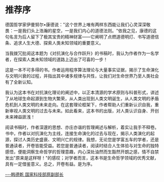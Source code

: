 

# 推荐序

德国哲学家伊曼努尔•康德说："这个世界上唯有两样东西能让我们心灵深深敬畏：一是我们头上浩瀚的星空，一是我们内心的道德法则。"依我之见，康德的这句名言为后人留下了极其宝贵的精神财富——它阐明了点燃道德明灯、书写道德信条、追求人生大德、探索人类未知领域的重要意义。

当我拨冗批阅这本题为《对抗演化与合作跃升》的书稿时，我认为作者作为一名学者，在探索人类未知领域的道路上迈出了可喜的一步！

这是一本不可多得的书。作者运用程序算法理论与大量事实证据，揭示了生命演化与文明兴衰的过程，并指出其中诸多规律与共性，让我们对生命世界乃至人类社会有了全新认知。

我认为这本书在对抗演化理论的阐述中，以正本清源的学术原则与科普形式，讲述了从地球生命起源到生物大繁荣，从人类出现到人类文明诞生，从人类文明的矛盾危机到人类文明的未来走向。在这套理论框架下，作者帮助人们重新认识自我，重新审视人类文明的过去与未来。如此看来，这本书的出版，对人类认识自身、开创未来裨益匪浅！

阅读书稿时，作者深邃的思想、亦庄亦谐的哲理阐述与解析，着实让我手不释卷。书中，作者以对抗演化为主线，连接生命演化的过去与现在，揭示人类演化的起源，探讨人类历史盛衰、文明兴亡的规律。我想，无论您是学富五车的学者，还是普通读者，开卷皆能受益。若您是普通读者，阅读时结合人生体验与对生命的独特感悟，便能洞察生命哲学的哲理意趣，内心深处油然而生豁然开朗之感，情不自禁发出"原来是这样呀！"的感叹；对学者而言，这本书是生命哲学领域的优秀文献，具有一定借鉴意义。总之，开卷有益。是为序。

[---韩德乾 国家科技部原副部长]()

